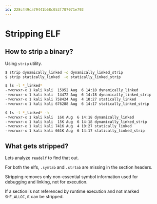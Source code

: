 ```yaml
---
id: 228c449ca79441b68c053f707071e792
---
```


# Stripping ELF

## How to strip a binary?

Using `strip` utility.

```bash
$ strip dynamically_linked -o dynamically_linked_strip
$ strip statically_linked  -o statically_linked_strip

$ ls -l *_linked* 
-rwxrwxr-x 1 kali kali  15952 Aug  6 14:18 dynamically_linked
-rwxrwxr-x 1 kali kali  14472 Aug  6 14:18 dynamically_linked_strip
-rwxrwxr-x 1 kali kali 758424 Aug  4 10:27 statically_linked
-rwxrwxr-x 1 kali kali 676288 Aug  6 14:17 statically_linked_strip

$ ls -l *_linked* -h
-rwxrwxr-x 1 kali kali  16K Aug  6 14:18 dynamically_linked
-rwxrwxr-x 1 kali kali  15K Aug  6 14:18 dynamically_linked_strip
-rwxrwxr-x 1 kali kali 741K Aug  4 10:27 statically_linked
-rwxrwxr-x 1 kali kali 661K Aug  6 14:17 statically_linked_strip
```

## What gets stripped?

Lets analyze `readelf` to find that out.

For both the elfs, `.symtab` and `.strtab` are missing in the section headers.

Stripping removes only non-essential symbol information used for debugging and linking, not for execution.

If a section is not referenced by runtime execution and not marked `SHF_ALLOC`, it can be stripped.










